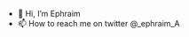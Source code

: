- 👋 Hi, I’m Ephraim
- 📫 How to reach me on twitter @_ephraim_A

<!---
audu97/audu97 is a ✨ special ✨ repository because its `README.md` (this file) appears on your GitHub profile.
You can click the Preview link to take a look at your changes.
--->
